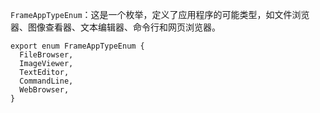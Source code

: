 `FrameAppTypeEnum`：这是一个枚举，定义了应用程序的可能类型，如文件浏览器、图像查看器、文本编辑器、命令行和网页浏览器。

```tsx
export enum FrameAppTypeEnum {
  FileBrowser,
  ImageViewer,
  TextEditor,
  CommandLine,
  WebBrowser,
}
```

